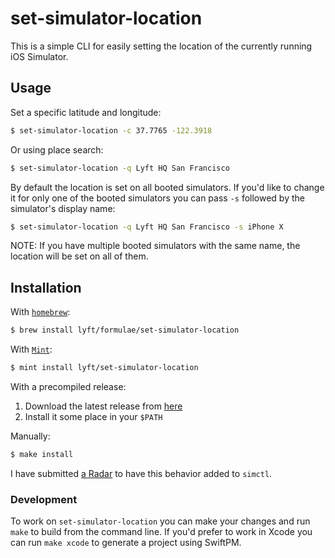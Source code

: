 # set-simulator-location

This is a simple CLI for easily setting the location of the currently
running iOS Simulator.

## Usage

Set a specific latitude and longitude:

```sh
$ set-simulator-location -c 37.7765 -122.3918
```

Or using place search:

```sh
$ set-simulator-location -q Lyft HQ San Francisco
```

By default the location is set on all booted simulators. If you'd like
to change it for only one of the booted simulators you can pass `-s`
followed by the simulator's display name:

```sh
$ set-simulator-location -q Lyft HQ San Francisco -s iPhone X
```

NOTE: If you have multiple booted simulators with the same name, the
location will be set on all of them.

## Installation

With [`homebrew`](http://brew.sh/):

```sh
$ brew install lyft/formulae/set-simulator-location
```

With [`Mint`](https://github.com/yonaskolb/Mint):

```sh
$ mint install lyft/set-simulator-location
```

With a precompiled release:

1. Download the latest release from
   [here](https://github.com/lyft/set-simulator-location/releases/)
1. Install it some place in your `$PATH`

Manually:

```sh
$ make install
```

I have submitted [a Radar](http://www.openradar.me/30789939) to have
this behavior added to `simctl`.

### Development

To work on `set-simulator-location` you can make your changes and run
`make` to build from the command line. If you'd prefer to work in Xcode
you can run `make xcode` to generate a project using SwiftPM.
